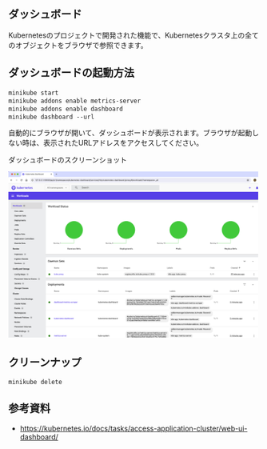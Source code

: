 ## ダッシュボード

Kubernetesのプロジェクトで開発された機能で、Kubernetesクラスタ上の全てのオブジェクトをブラウザで参照できます。



## ダッシュボードの起動方法
```
minikube start
minikube addons enable metrics-server
minikube addons enable dashboard
minikube dashboard --url
```
自動的にブラウザが開いて、ダッシュボードが表示されます。ブラウザが起動しない時は、表示されたURLアドレスをアクセスしてください。


<p>ダッシュボードのスクリーンショット<p>
<img src="image/dashboard-workload.png" width="500">


## クリーンナップ
```
minikube delete
```


## 参考資料
- https://kubernetes.io/docs/tasks/access-application-cluster/web-ui-dashboard/